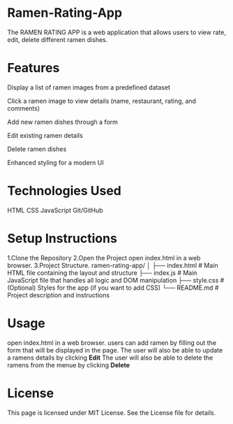 # Ramen-Rating-App
The RAMEN RATING APP is a web application that allows users to view rate, edit, delete different ramen dishes.

# Features
Display a list of ramen images from a predefined dataset

Click a ramen image to view details (name, restaurant, rating, and comments)

Add new ramen dishes through a form

Edit existing ramen details

Delete ramen dishes

Enhanced styling for a modern UI

# Technologies Used
HTML
CSS
JavaScript
Git/GitHub

# Setup Instructions
1.Clone the Repository
2.Open the Project 
open index.html in a web browser.
3.Project Structure.
ramen-rating-app/
│
├── index.html        # Main HTML file containing the layout and structure
├── index.js          # Main JavaScript file that handles all logic and DOM manipulation
├── style.css         # (Optional) Styles for the app (if you want to add CSS)
└── README.md         # Project description and instructions 

# Usage
open index.html in a web browser.
users can add ramen by filling out the form that will be displayed in the page.
The user will also be able to update a ramens details by clicking **Edit** 
The user will also be able to delete the ramens from the menue by clicking **Delete**

# License
This page is licensed under MIT License. See the License file for details.



